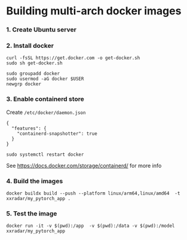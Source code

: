 # Building multi-arch docker images

### 1. Create Ubuntu server
### 2. Install docker
```
curl -fsSL https://get.docker.com -o get-docker.sh
sudo sh get-docker.sh
```
```
sudo groupadd docker
sudo usermod -aG docker $USER
newgrp docker
```
### 3. Enable containerd store
Create `/etc/docker/daemon.json`
```
{
  "features": {
    "containerd-snapshotter": true
  }
}
```
```
sudo systemctl restart docker
```
See https://docs.docker.com/storage/containerd/ for more info
### 4. Build the images 
```
docker buildx build --push --platform linux/arm64,linux/amd64  -t xxradar/my_pytorch_app .
```

### 5. Test the image
```
docker run -it -v $(pwd):/app  -v $(pwd):/data -v $(pwd):/model xxradar/my_pytorch_app
```
